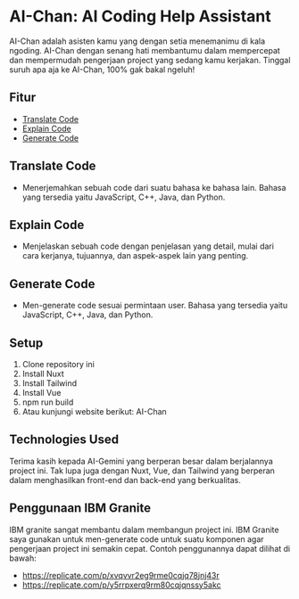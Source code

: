 # AI-Chan: AI Coding Help Assistant
AI-Chan adalah asisten kamu yang dengan setia menemanimu di kala ngoding. AI-Chan dengan senang hati membantumu dalam mempercepat dan mempermudah pengerjaan project yang sedang kamu kerjakan. Tinggal suruh apa aja ke AI-Chan, 100% gak bakal ngeluh! 

## Fitur
- [Translate Code](#translate-code)
- [Explain Code](#explain-code)
- [Generate Code](#generate-code)

[](#translate-code)
## Translate Code
- Menerjemahkan sebuah code dari suatu bahasa ke bahasa lain. Bahasa yang tersedia yaitu JavaScript, C++, Java, dan Python.

[](#explain-code)
## Explain Code
- Menjelaskan sebuah code dengan penjelasan yang detail, mulai dari cara kerjanya, tujuannya, dan aspek-aspek lain yang penting.

[](#generate-code)
## Generate Code
- Men-generate code sesuai permintaan user. Bahasa yang tersedia yaitu JavaScript, C++, Java, dan Python.

## Setup
1. Clone repository ini
2. Install Nuxt
3. Install Tailwind
4. Install Vue
5. npm run build
6. Atau kunjungi website berikut: AI-Chan

## Technologies Used
Terima kasih kepada AI-Gemini yang berperan besar dalam berjalannya project ini. Tak lupa juga dengan Nuxt, Vue, dan Tailwind yang berperan dalam menghasilkan front-end dan back-end yang berkualitas. 

## Penggunaan IBM Granite
IBM granite sangat membantu dalam membangun project ini. IBM Granite saya gunakan untuk men-generate code untuk suatu komponen agar pengerjaan project ini semakin cepat. Contoh penggunannya dapat dilihat di bawah:
- https://replicate.com/p/xvqvvr2eg9rme0cqjq78jnj43r
- https://replicate.com/p/y5rrpxerq9rm80cqjqnssy5akc